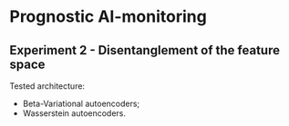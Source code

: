 # Prognostic AI-monitoring

## Experiment 2 - Disentanglement of the feature space 

Tested architecture:
* Beta-Variational autoencoders;
* Wasserstein autoencoders.